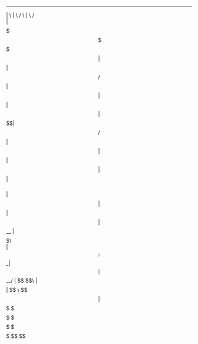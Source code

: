  _______   ______   ______   __    __ 
|       \ |      \ /      \ |  \  /  \
| $$$$$$$\ \$$$$$$|  $$$$$$\| $$ /  $$
| $$  | $$  | $$  | $$   \$$| $$/  $$ 
| $$  | $$  | $$  | $$      | $$  $$  
| $$  | $$  | $$  | $$   __ | $$$$$\  
| $$__/ $$ _| $$_ | $$__/  \| $$ \$$\ 
| $$    $$|   $$ \ \$$    $$| $$  \$$\
 \$$$$$$$  \$$$$$$  \$$$$$$  \$$   \$$
                                      
                                      
                                      
